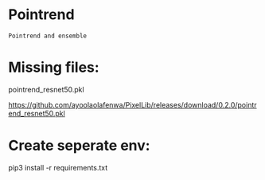 # Pointrend
    Pointrend and ensemble
    
# Missing files:

  pointrend_resnet50.pkl
       
       
  https://github.com/ayoolaolafenwa/PixelLib/releases/download/0.2.0/pointrend_resnet50.pkl
  
# Create seperate env:
  
  pip3 install -r requirements.txt
